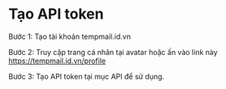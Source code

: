 # Tạo API token
Bước 1: Tạo tài khoản tempmail.id.vn

Bước 2: Truy cập trang cá nhân tại avatar hoặc ấn vào link này https://tempmail.id.vn/profile

Bước 3: Tạo API token tại mục API để sử dụng.
